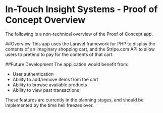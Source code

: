 In-Touch Insight Systems - Proof of Concept Overview
======================
The following is a non-technical overview of the Proof of Concept app.

##Overview
This app uses the Laravel framework for PHP to display the contents of an imaginary shopping cart, and the 
Stripe.com API to allow users to pretend to pay for the contents of that cart.


##Future Development
The application would benefit from:
- User authentication
- Ability to add/remove items from the cart
- Ability to browse available products
- Ability to view past transactions

These features are currently in the planning stages, and should be implemented by the time hell freezes over.